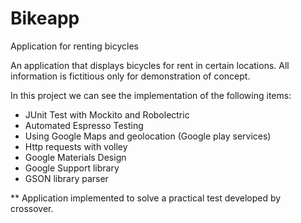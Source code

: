 # Bikeapp
Application for renting bicycles

An application that displays bicycles for rent in certain locations. All information is fictitious only for demonstration of concept.

In this project we can see the implementation of the following items:
* JUnit Test with Mockito and Robolectric
* Automated Espresso Testing
* Using Google Maps and geolocation (Google play services)
* Http requests with volley  
* Google Materials Design  
* Google Support library
* GSON library parser

** Application implemented to solve a practical test developed by crossover.


